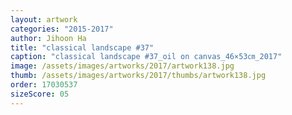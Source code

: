 ```yaml
---
layout: artwork
categories: "2015-2017"
author: Jihoon Ha
title: "classical landscape #37"
caption: "classical landscape #37_oil on canvas_46×53㎝_2017"
image: /assets/images/artworks/2017/artwork138.jpg
thumb: /assets/images/artworks/2017/thumbs/artwork138.jpg
order: 17030537
sizeScore: 05
---
```

